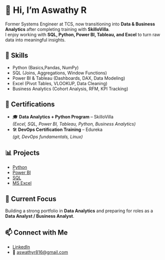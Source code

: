 # 👋 Hi, I’m Aswathy R  

Former Systems Engineer at TCS, now transitioning into **Data & Business Analytics** after completing training with **SkilloVilla**.  
I enjoy working with **SQL, Python, Power BI, Tableau, and Excel** to turn raw data into meaningful insights.  

## 🔧 Skills  
- Python (Basics,Pandas, NumPy)  
- SQL (Joins, Aggregations, Window Functions)  
- Power BI & Tableau (Dashboards, DAX, Data Modeling)  
- Excel (Pivot Tables, VLOOKUP, Data Cleaning)  
- Business Analytics (Cohort Analysis, RFM, KPI Tracking)

## 📜 Certifications  

- 🎓 **Data Analytics + Python Program** – SkilloVilla  
  *(Excel, SQL, Power BI, Tableau, Python, Business Analytics)*  
- 🛠️ **DevOps Certification Training** – Edureka  
  *(git, DevOps fundamentals, Linux)* 

## 📊 Projects  
- [Python](#)  
- [Power BI](#)  
- [SQL](#)
- [MS Excel](#)

## 🌱 Current Focus  
Building a strong portfolio in **Data Analytics** and preparing for roles as a **Data Analyst / Business Analyst**.  

## 📫 Connect with Me  
- [LinkedIn](linkedin.com/in/aswathyr05)  
- 📧 aswathyr816@gmail.com 
